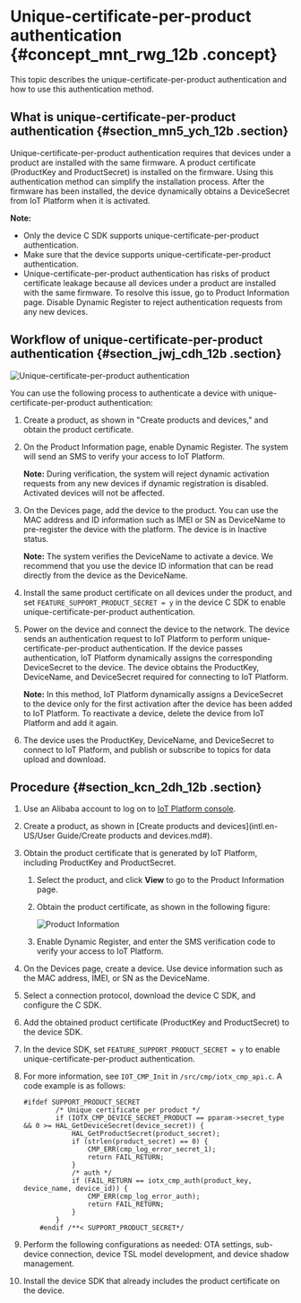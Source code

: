 # Unique-certificate-per-product authentication {#concept_mnt_rwg_12b .concept}

This topic describes the unique-certificate-per-product authentication and how to use this authentication method.

## What is unique-certificate-per-product authentication {#section_mn5_ych_12b .section}

Unique-certificate-per-product authentication requires that devices under a product are installed with the same firmware. A product certificate \(ProductKey and ProductSecret\) is installed on the firmware. Using this authentication method can simplify the installation process. After the firmware has been installed, the device dynamically obtains a DeviceSecret from IoT Platform when it is activated.

**Note:** 

-   Only the device C SDK supports unique-certificate-per-product authentication.
-   Make sure that the device supports unique-certificate-per-product authentication.
-   Unique-certificate-per-product authentication has risks of product certificate leakage because all devices under a product are installed with the same firmware. To resolve this issue, go to Product Information page. Disable Dynamic Register to reject authentication requests from any new devices.

## Workflow of unique-certificate-per-product authentication {#section_jwj_cdh_12b .section}

![](http://static-aliyun-doc.oss-cn-hangzhou.aliyuncs.com/assets/img/14634/6638_en-US.png "Unique-certificate-per-product authentication")

You can use the following process to authenticate a device with unique-certificate-per-product authentication:

1.  Create a product, as shown in "Create products and devices," and obtain the product certificate.
2.  On the Product Information page, enable Dynamic Register. The system will send an SMS to verify your access to IoT Platform.

    **Note:** During verification, the system will reject dynamic activation requests from any new devices if dynamic registration is disabled. Activated devices will not be affected.

3.  On the Devices page, add the device to the product. You can use the MAC address and ID information such as IMEI or SN as DeviceName to pre-register the device with the platform. The device is in Inactive status.

    **Note:** The system verifies the DeviceName to activate a device. We recommend that you use the device ID information that can be read directly from the device as the DeviceName.

4.  Install the same product certificate on all devices under the product, and set `FEATURE_SUPPORT_PRODUCT_SECRET = y` in the device C SDK to enable unique-certificate-per-product authentication.
5.  Power on the device and connect the device to the network. The device sends an authentication request to IoT Platform to perform unique-certificate-per-product authentication. If the device passes authentication, IoT Platform dynamically assigns the corresponding DeviceSecret to the device. The device obtains the ProductKey, DeviceName, and DeviceSecret required for connecting to IoT Platform.

    **Note:** In this method, IoT Platform dynamically assigns a DeviceSecret to the device only for the first activation after the device has been added to IoT Platform. To reactivate a device, delete the device from IoT Platform and add it again.

6.  The device uses the ProductKey, DeviceName, and DeviceSecret to connect to IoT Platform, and publish or subscribe to topics for data upload and download.

## Procedure {#section_kcn_2dh_12b .section}

1.  Use an Alibaba account to log on to [IoT Platform console](http://iot.console.aliyun.com/).
2.  Create a product, as shown in [Create products and devices](intl.en-US/User Guide/Create products and devices.md#).
3.  Obtain the product certificate that is generated by IoT Platform, including ProductKey and ProductSecret.
    1.  Select the product, and click **View** to go to the Product Information page.
    2.  Obtain the product certificate, as shown in the following figure:

        ![](http://static-aliyun-doc.oss-cn-hangzhou.aliyuncs.com/assets/img/14634/6640_en-US.png "Product Information")

    3.  Enable Dynamic Register, and enter the SMS verification code to verify your access to IoT Platform.
4.  On the Devices page, create a device. Use device information such as the MAC address, IMEI, or SN as the DeviceName.
5.  Select a connection protocol, download the device C SDK, and configure the C SDK.
6.  Add the obtained product certificate \(ProductKey and ProductSecret\) to the device SDK.
7.  In the device SDK, set `FEATURE_SUPPORT_PRODUCT_SECRET = y` to enable unique-certificate-per-product authentication.
8.  For more information, see `IOT_CMP_Init` in `/src/cmp/iotx_cmp_api.c`. A code example is as follows:

    ```
    #ifdef SUPPORT_PRODUCT_SECRET
            /* Unique certificate per product */
            if (IOTX_CMP_DEVICE_SECRET_PRODUCT == pparam->secret_type && 0 >= HAL_GetDeviceSecret(device_secret)) {
                HAL_GetProductSecret(product_secret);
                if (strlen(product_secret) == 0) {
                    CMP_ERR(cmp_log_error_secret_1);
                    return FAIL_RETURN;
                }
                /* auth */
                if (FAIL_RETURN == iotx_cmp_auth(product_key, device_name, device_id)) {
                    CMP_ERR(cmp_log_error_auth);
                    return FAIL_RETURN;
                }
            }
        #endif /**< SUPPORT_PRODUCT_SECRET*/
    ```

9.  Perform the following configurations as needed: OTA settings, sub-device connection, device TSL model development, and device shadow management.
10. Install the device SDK that already includes the product certificate on the device.

